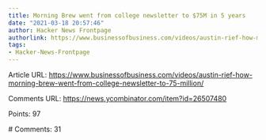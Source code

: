 ```yaml
---
title: Morning Brew went from college newsletter to $75M in 5 years
date: "2021-03-18 20:57:46"
author: Hacker News Frontpage
authorlink: https://www.businessofbusiness.com/videos/austin-rief-how-morning-brew-went-from-college-newsletter-to-75-million/
tags:
- Hacker-News-Frontpage
---
```


<p>Article URL: <a href="https://www.businessofbusiness.com/videos/austin-rief-how-morning-brew-went-from-college-newsletter-to-75-million/">https://www.businessofbusiness.com/videos/austin-rief-how-morning-brew-went-from-college-newsletter-to-75-million/</a></p>
<p>Comments URL: <a href="https://news.ycombinator.com/item?id=26507480">https://news.ycombinator.com/item?id=26507480</a></p>
<p>Points: 97</p>
<p># Comments: 31</p>
